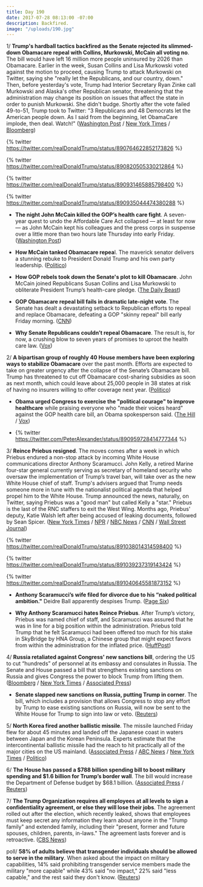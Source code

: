```yaml
---
title: Day 190
date: 2017-07-28 08:13:00 -07:00
description: Backfired.
image: "/uploads/190.jpg"
---
```


1/ **Trump's hardball tactics backfired as the Senate rejected its slimmed-down Obamacare repeal with Collins, Murkowski, McCain all voting no**. The bill would have left 16 million more people uninsured by 2026 than Obamacare. Earlier in the week, Susan Collins and Lisa Murkowski voted against the motion to proceed, causing Trump to attack Murkowski on Twitter, saying she "really let the Republicans, and our country, down." Then, before yesterday's vote, Trump had Interior Secretary Ryan Zinke call Murkowski and Alaska's other Republican senator, threatening that the administration may change its position on issues that affect the state in order to punish Murkowski. She didn't budge. Shortly after the vote failed 49-to-51, Trump took to Twitter: "3 Republicans and 48 Democrats let the American people down. As I said from the beginning, let ObamaCare implode, then deal. Watch!" ([Washington Post](https://www.washingtonpost.com/news/powerpost/paloma/daily-202/2017/07/28/daily-202-trump-s-hardball-tactics-backfire-as-skinny-repeal-goes-down/597a7cf630fb045fdaef0fd5/) / [New York Times](https://www.nytimes.com/2017/07/27/us/politics/obamacare-partial-repeal-senate-republicans-revolt.html?_r=0) / [Bloomberg](https://www.bloomberg.com/news/articles/2017-07-28/senate-blocks-gop-health-bill-jeopardizing-obamacare-repeal))

{% twitter https://twitter.com/realDonaldTrump/status/890764622852173826 %}

{% twitter https://twitter.com/realDonaldTrump/status/890820505330212864 %}

{% twitter https://twitter.com/realDonaldTrump/status/890931465885798400 %}

{% twitter https://twitter.com/realDonaldTrump/status/890935044474380288 %}

* **The night John McCain killed the GOP’s health care fight**. A seven-year quest to undo the Affordable Care Act collapsed — at least for now — as John McCain kept his colleagues and the press corps in suspense over a little more than two hours late Thursday into early Friday. ([Washington Post](https://www.washingtonpost.com/powerpost/the-night-john-mccain-killed-the-gops-health-care-fight/2017/07/28/f5acce58-7361-11e7-8f39-eeb7d3a2d304_story.html))

* **How McCain tanked Obamacare repea**l. The maverick senator delivers a stunning rebuke to President Donald Trump and his own party leadership. ([Politico](http://www.politico.com/story/2017/07/28/how-mccain-upended-obamacare-repeal-241070))

* **How GOP rebels took down the Senate's plot to kill Obamacare**. John McCain joined Republicans Susan Collins and Lisa Murkowski to obliterate President Trump’s health-care pledge. ([The Daily Beast](http://www.thedailybeast.com/john-mccain-strikes-down-gop-plot-to-kill-obamacare))

* **GOP Obamacare repeal bill fails in dramatic late-night vote**. The Senate has dealt a devastating setback to Republican efforts to repeal and replace Obamacare, defeating a GOP "skinny repeal" bill early Friday morning. ([CNN](http://www.cnn.com/2017/07/27/politics/health-care-debate-thursday/index.html))

* **Why Senate Republicans couldn’t repeal Obamacare**. The result is, for now, a crushing blow to seven years of promises to uproot the health care law. ([Vox](https://www.vox.com/policy-and-politics/2017/7/28/16054700/senate-obamacare-repeal-john-mccain-susan-collins-lisa-murkowski))

2/ **A bipartisan group of roughly 40 House members have been exploring ways to stabilize Obamacare** over the past month. Efforts are expected to take on greater urgency after the collapse of the Senate’s Obamacare bill. Trump has threatened to cut off Obamacare cost-sharing subsidies as soon as next month, which could leave about 25,000 people in 38 states at risk of having no insurers willing to offer coverage next year. ([Politico](http://www.politico.com/story/2017/07/28/house-group-obamacare-repeal-meeting-241083))

* **Obama urged Congress to exercise the "political courage" to improve healthcare** while praising everyone who "made their voices heard" against the GOP health care bill, an Obama spokesperson said. ([The Hill](http://thehill.com/policy/healthcare/344333-obama-spokesman-congress-needs-political-courage-to-improve-healthcare) / [Vox](https://www.vox.com/policy-and-politics/2017/7/28/16056150/obama-gop-health-bill-reaction))

* {% twitter https://twitter.com/PeterAlexander/status/890959728414777344 %}

3/ **Reince Priebus resigned**. The moves comes after a week in which Priebus endured a non-stop attack by incoming White House communications director Anthony Scaramucci. John Kelly, a retired Marine four-star general currently serving as secretary of homeland security who oversaw the implementation of Trump’s travel ban, will take over as the new White House chief of staff. Trump's advisers argued that Trump needs someone more in tune with the nationalist political agenda that helped propel him to the White House. Trump announced the news, naturally, on Twitter, saying Priebus was a "good man" but called Kelly a "star." Priebus is the last of the RNC staffers to exit the West Wing. Months ago, Priebus' deputy, Katie Walsh left after being accused of leaking documents, followed by Sean Spicer. ([New York Times](https://www.nytimes.com/2017/07/28/us/politics/reince-priebus-white-house-trump.html) / [NPR](http://www.npr.org/2017/07/28/531082618/trump-chief-of-staff-priebus-is-out-in-biggest-white-house-staff-shakeup-yet) / [NBC News](http://www.nbcnews.com/politics/politics-news/trump-chooses-gen-john-kelly-lead-homeland-security-n693091) / [CNN](http://www.cnn.com/2017/07/28/politics/john-kelly-chief-of-staff/index.html) / [Wall Street Journal](https://www.wsj.com/articles/trump-names-homeland-security-secretary-john-kelly-as-new-chief-of-staff-1501275333))

{% twitter https://twitter.com/realDonaldTrump/status/891038014314598400 %}

{% twitter https://twitter.com/realDonaldTrump/status/891039237319143424 %}

{% twitter https://twitter.com/realDonaldTrump/status/891040645581873152 %}

* **Anthony Scaramucci’s wife filed for divorce due to his “naked political ambition."** Deidre Ball apparently despises Trump. ([Page Six](https://pagesix.com/2017/07/28/anthony-scaramuccis-wife-files-for-divorce/))

* **Why Anthony Scaramucci hates Reince Priebus**. After Trump’s victory, Priebus was named chief of staff, and Scaramucci was assured that he was in line for a big position within the administration. Priebus told Trump that he felt Scaramucci had been offered too much for his stake in SkyBridge by HNA Group, a Chinese group that might expect favors from within the administration for the inflated price. ([HuffPost](http://www.huffingtonpost.com/entry/anthony-scaramucci-reince-priebus_us_597b6e06e4b02a8434b63e5a))

4/ **Russia retaliated against Congress' new sanctions bill**, ordering the US to cut “hundreds” of personnel at its embassy and consulates in Russia. The Senate and House passed a bill that strengthens existing sanctions on Russia and gives Congress the power to block Trump from lifting them. ([Bloomberg](https://www.bloomberg.com/news/articles/2017-07-28/russia-retaliates-for-u-s-sanctions-with-ouster-of-diplomats) / [New York Times](https://www.nytimes.com/2017/07/28/world/europe/us-russia-sanctions.html) / [Associated Press](https://apnews.com/8801b4ad4f784490a1ea1ce6edfe7032/Russia-sanctions-bill-heads-to-Trump,-Moscow-retaliates))

* **Senate slapped new sanctions on Russia, putting Trump in corner**. The bill, which includes a provision that allows Congress to stop any effort by Trump to ease existing sanctions on Russia, will now be sent to the White House for Trump to sign into law or veto. ([Reuters](https://www.reuters.com/article/us-usa-trump-russia-sanctions-idUSKBN1AC1U8))

5/ **North Korea fired another ballistic missile**. The missile launched Friday flew for about 45 minutes and landed off the Japanese coast in waters between Japan and the Korean Peninsula. Experts estimate that the  intercontinental ballistic missile had the reach to hit practically all of the major cities on the US mainland. ([Associated Press](https://apnews.com/284c40f3c92746d9845ef0528570b81b) / [ABC News](http://abcnews.go.com/US/us-detects-north-korean-missile-launch/story?id=48908129) / [New York Times](https://www.nytimes.com/2017/07/28/world/asia/north-korea-ballistic-missile.html) / [Politico](http://www.politico.com/story/2017/07/28/japan-north-korea-fires-possible-missile-could-land-off-japan-241087))

6/ **The House has passed a $788 billion spending bill to boost military spending and $1.6 billion for Trump’s border wall**. The bill would increase the Department of Defense budget by $68.1 billion. ([Associated Press](https://www.apnews.com/a6976f7528974235a46cf8b834bd2c10) / [Reuters](https://www.reuters.com/article/us-usa-congress-defense-idUSKBN1AC38K))

7/ **The Trump Organization requires all employees at all levels to sign a confidentiality agreement, or else they will lose their jobs**. The agreement rolled out after the election, which recently leaked, shows that employees must keep secret any information they learn about anyone in the "Trump family" and extended family, including their "present, former and future spouses, children, parents, in-laws." The agreement lasts forever and is retroactive. ([CBS News](http://www.cbsnews.com/news/trump-organization-new-confidentiality-agreement-employees-family-secret/))

poll/ **58% of adults believe that transgender individuals should be allowed to serve in the military**. When asked about the impact on military capabilities, 14% said prohibiting transgender service members made the military "more capable" while 43% said "no impact," 22% said "less capable," and the rest said they don't know. ([Reuters](https://www.reuters.com/article/us-usa-military-transgender-poll-idUSKBN1AD2BL))